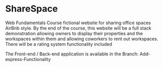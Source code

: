 # ShareSpace
Web Fundamentals Course fictional website for sharing office spaces AirBnb style.
By the end of the course, this website will be a full stack demonstration allowing owners to display their properties and the workspaces within them and allowing coworkers to rent out workspaces.
There will be a rating system functionality included

The Front-end / Back-end application is available in the Branch: Add-express-Functionality
